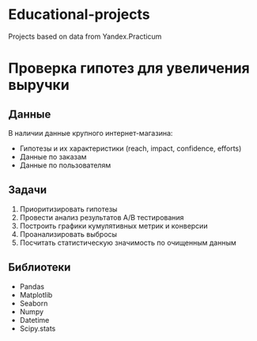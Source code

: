 # Educational-projects
Projects based on data from Yandex.Practicum

# **Проверка гипотез для увеличения выручки**
## Данные
В наличии данные крупного интернет-магазина: 
* Гипотезы и их характеристики (reach, impact, confidence, efforts)
* Данные по заказам
* Данные по пользователям

## Задачи
1. Приоритизировать гипотезы
2. Провести анализ результатов A/B тестирования
3. Построить графики кумулятивных метрик и конверсии
4. Проанализировать выбросы
5. Посчитать статистическую значимость по очищенным данным

## Библиотеки
* Pandas
* Matplotlib
* Seaborn
* Numpy
* Datetime
* Scipy.stats

